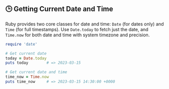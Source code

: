 ## 🕒 Getting Current Date and Time

Ruby provides two core classes for date and time: `Date` (for dates only) and `Time` (for full timestamps). Use `Date.today` to fetch just the date, and `Time.now` for both date and time with system timezone and precision.

```ruby
require 'date'

# Get current date
today = Date.today
puts today        # => 2023-03-15

# Get current date and time
time_now = Time.now
puts time_now     # => 2023-03-15 14:30:00 +0000
```